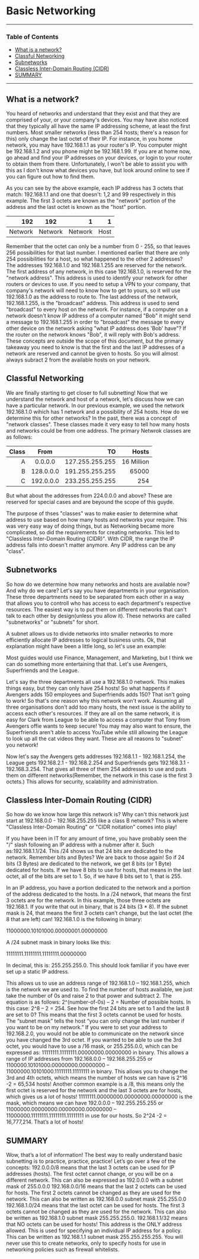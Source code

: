 # Basic Networking

---

<!-- START doctoc generated TOC please keep comment here to allow auto update -->
<!-- DON'T EDIT THIS SECTION, INSTEAD RE-RUN doctoc TO UPDATE -->
### Table of Contents

- [What is a network?](#what-is-a-network)
- [Classful Networking](#classful-networking)
- [Subnetworks](#subnetworks)
- [Classless Inter-Domain Routing (CIDR)](#classless-inter-domain-routing-cidr)
- [SUMMARY](#summary)

<!-- END doctoc generated TOC please keep comment here to allow auto update -->

---

## What is a network?

 You heard of networks and understand that they exist and that they are comprised of your, or your company's devices.
You may have also noticed that they typically all have the same IP addressing scheme, at least the first numbers. Most
smaller networks (less than 254 hosts; there's a reason for this) only change the last octet of their IP. For instance,
in you home network, you may have 192.168.1.1 as your router's IP. You computer might be 192.168.1.2 and you phone
might be 192.168.1.99. If you are at home now, go ahead and find your IP addresses on your devices, or login to your
router to obtain them from there. Unfortunately, I won't be able to assist you with this as I don't know what devices
you have, but look around online to see if you can figure out how to find them.

 As you can see by the above example, each IP address has 3 octets that match: 192.168.1.1 and one that doesn't: 1,2 and 99
respectively in this example. The first 3 octets are known as the "network" portion of the address and the last
octet is known as the "host" portion.

| 192        | 192           | 1       | 1    |
| ----------:|:-------------:| -------:|-----:|
| Network    | Network       | Network | Host |

 Remember that the octet can only be a number from 0 - 255, so that leaves 256 possibilities for that last number. I
mentioned earlier that there are only 254 possibilities for a host, so what happened to the other 2 addresses? The
addresses 192.168.1.0 and 192.168.1.255 are reserved for the network. The first address of any network, in this case
192.168.1.0, is reserved for the "network address". This address is used to identify your network for other routers or
devices to use. If you need to setup a VPN to your company, that company's network will need to know how to get to yours,
so it will use 192.168.1.0 as the address to route to. The last address of the network, 192.168.1.255, is the "broadcast"
address. This address is used to send "broadcast" to every host on the network. For instance, if a computer on a network
doesn't know IP address of a computer named "Bob" it might send a message to 192.168.1.255 in order to "broadcast" the
message to every other device on the network asking "what IP address does 'Bob' have"? If the router on the network knows
"Bob", it will reply with Bob's address. These concepts are outside the scope of this document, but the primary takeaway
you need to know is that the first and the last IP addresses of a network are reserved and cannot be given to hosts. So
you will almost always subract 2 from the available hosts on your network.

## Classful Networking
 We are finally starting to get closer to full subnetting! Now that we understand the network and host of a network, let's
discuss how we can have a particular network. In our previous example, we used the network 192.168.1.0 wihich has
1 network and a possibility of 254 hosts. How do we determine this for other networks? In the past, there was a concept
of "network classes". These classes made it very easy to tell how many hosts and networks could be from one address.
The primary Netwrok classes are as follows:

| Class   | From          | TO               | Hosts
| -------:|:-------------:| ----------------:|-----------:|
| A       | 0.0.0.0       | 127.255.255.255  | 16 Million |
| B       | 128.0.0.0     | 191.255.255.255  | 65000      |
| C       | 192.0.0.0     | 233.255.255.255  | 254        |

But what about the addresses from 224.0.0.0 and above? These are reserved for special cases and are beyound the scope
of this guyde.

 The purpose of thses "classes" was to make easier to determine what address to use based on how many hosts and
networks your require. This was very easy way of doing things, but as Networking became more complicated, so did the
requirements for creating networks. This led to "Classless Inter-Domain Routing (CIDR)". With CIDR, the range the IP
address falls into doesn't matter anymore. Any IP address can be any "class".

## Subnetworks
 So how do we determine how many networks and hosts are available now? And why do we care? Let's say you have departments
in your organisation. These three departments need to be separated from each other in a way that allows you to controll
who has access to each department's respective resources. The easiest way is to put them on different networks that can't
talk to each other by design(unless you allow it). These networks are called "subnetworks" or "subnets" for short.

 A subnet allows us to divide networks into smaller networks to more efficiently allocate IP addresses to logical business
units. Ok, that explanation might have been a little long, so let's use an example:

 Most guides would use Finance, Management, and Marketing, but I think we can do something more entertaining that that.
Let's use Avengers, Superfriends and the League.

 Let's say the three departments all use a 192.168.1.0 network. This makes things easy, but they can only have 254 hosts!
So what happents if Avengers adds 150 employees and Superfriends adds 150? That isn't going to work! So that's one reason
why this network won't work. Assuming all three organisations don't add too many hosts, the next issue is the ability
to access each other's resources. If they are all on the same network, it is easy for Clark from League to be able to
access a computer that Tony from Avengers offie wants to keep secure! You may may also want to ensure, the Superfriends
aren't able to access YouTube while still allowing the League to look up all the cat videos they want. These are all
reasons to "subnet" you network!

  Now let's say the Avengers gets addresses 192.168.1.1 - 192.168.1.254, the League gets 192.168.2.1 - 192.168.2.254 and
 Superfriends gets 192.168.3.1 - 192.168.3.254. That gives all three of them 254 addresses to use and puts them on different
 networks(Remember, the network in this case is the first 3 octets.) This allows for security, scalability and
 administration.

## Classless Inter-Domain Routing (CIDR)

 So how do we know how large this network is? Why can't this network just start at 192.168.0.0 - 192.168.255.255 like a
class B network? This is where "Classless Inter-Domain Routing" or "CIDR noitation" comes into play!

If you have been in IT for any amount of time, you have probably seen the "/" slash following an IP address with a nubmer
after it. Such as:192.168.1.1/24. This /24 shows us that 24 bits are dedicated to the network. Remember bits and Bytes?
We are back to those again! So if 24 bits (3 Bytes) are dedicated to the network, we get 8 bits (or 1 Byte) dedicated
for hosts. If we have 8 bits to use for hosts, that means in the last octet, all of the bits are set to 1. So, if we have
8 bits set to 1, that is 255.

In an IP address, you have a portion dedicated to the network and a portion of the address dedicated to the hosts. In a /24 network, that means the first 3 octets are for the network. In this example, those three octets are 192.168.1. If you write that out in binary, that is 24 bits (3 * 8). If the subnet mask is 24, that means the first 3 octets can’t change, but the last octet (the 8 that are left) can!
192.168.1.0 is the following in binary:

 11000000.10101000.00000001.00000000

 A /24 subnet mask in binary looks like this:

 11111111.11111111.11111111.00000000

 In decimal, this is: 255.255.255.0. This should look familiar if you have ever set up a static IP address.

 This allows us to use an address range of 192.168.1.0 – 192.168.1.255, which is the network we are used to. To find the number of hosts available, we just take the number of 0s and raise 2 to that power and subtract 2. The equation is as follows:
2^(number-of-0s) – 2 = Number of possible hosts. In this case: 2^8 – 2 = 254.
See how the first 24 bits are set to 1 and the last 8 are set to 0? This means that the first 3 octets cannot be used for hosts. The “subnet mask” tells the host “you can only change the last number if you want to be on my network.” If you were to set your address to 192.168.2.0, you would not be able to communicate on the network since you have changed the 3rd octet. If you wanted to be able to use the 3rd octet, you would have to use a /16 mask, or 255.255.0.0, which can be expressed as:
 11111111.11111111.00000000.00000000 in binary. This allows a range of IP addresses from
 192.168.0.0 – 192.168.255.255 or 1100000.10101000.00000000.00000000 – 11000000.10101000.11111111.11111111 in binary.
This allows you to change the 3rd and 4th octets, which means the number of hosts we can have is 2^16 -2 = 65,534 hosts!
Another common example is a /8, this means only the first octet is reserved for the network and the last 3 octets are for hosts, which gives us a lot of hosts!
 11111111.00000000.00000000.00000000 is the mask, which means we can have
 192.0.0.0 – 192.255.255.255 or 11000000.00000000.00000000.00000000 – 11000000.11111111.11111111.11111111
in use for our hosts. So 2^24 -2 = 16,777,214. That’s a lot of hosts!

## SUMMARY

 Wow, that’s a lot of information! The best way to really understand basic subnetting is to practice, practice, practice! Let’s go over a few of the concepts:  192.0.0.0/8 means that the last 3 octets can be used for IP addresses (hosts). The first octet cannot change, or you will be on a different network. This can also be expressed as 192.0.0.0 with a subnet mask of 255.0.0.0 192.168.0.0/16 means that the last 2 octets can be used for hosts. The first 2 octets cannot be changed as they are used for the network. This can also be written as 192.168.0.0 subnet mask 255.255.0.0
192.168.1.0/24 means that the last octet can be used for hosts. The first 3 octets cannot be changed as they are used for the network. This can  also be written as 192.168.1.0 subnet mask 255.255.255.0. 192.168.1.1/32 means that NO octets can be used for hosts! This address is the ONLY address allowed. This is used for specifying an individual IP address for a policy. This can be written as 192.168.1.1 subnet mask 255.255.255.255. You will never use this to create networks, only to specify hosts for use in networking policies such as firewall whitelists.

